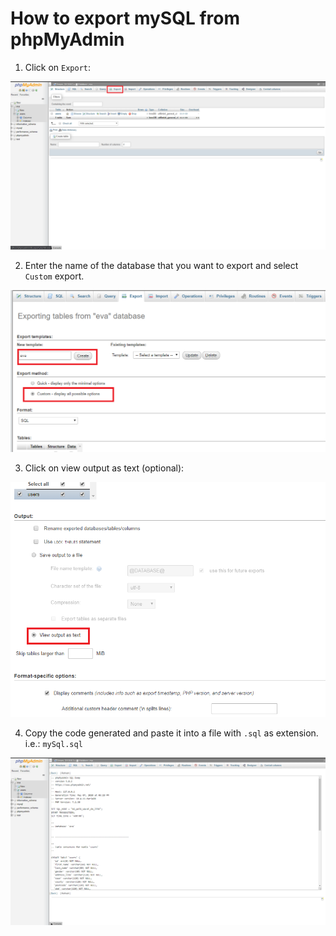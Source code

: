 # How to export mySQL from phpMyAdmin

1. Click on `Export`:

![](./img/1.png)

2. Enter the name of the database that you want to export and select `Custom` export.

![](./img/2.png)

3. Click on view output as text (optional):

![](./img/3.png)

4. Copy the code generated and paste it into a file with `.sql` as extension. i.e.: `mySql.sql`

![](./img/4.png)
